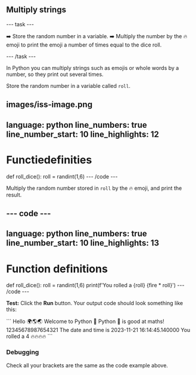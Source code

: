 <h2 class="c-project-heading--task">Multiply strings</h2>

\--- task ---

➡️ Store the random number in a variable.
➡️ Multiply the number by the 🔥 emoji to print the emoji a number of times equal to the dice roll.

\--- /task ---

In Python you can multiply strings such as emojis or whole words by a number, so they print out several times.

Store the random number in a variable called `roll`.

## images/iss-image.png

language: python
line_numbers: true
line_number_start: 10
line_highlights: 12
--------------------------------------------------------

# Functiedefinities

def roll_dice():
roll = randint(1,6)
\--- /code ---

Multiply the random number stored in `roll` by the 🔥 emoji, and print the result.

## --- code ---

language: python
line_numbers: true
line_number_start: 10
line_highlights: 13
--------------------------------------------------------

# Function definitions

def roll_dice():
roll = randint(1,6)
print(f'You rolled a {roll} {fire \* roll}')
\--- /code ---

**Test:** Click the **Run** button.
Your output code should look something like this:

<div class="c-project-output">
```
Hello 🌍🌎🌏
Welcome to Python 🐍
Python 🐍 is good at maths!
12345678987654321
The date and time is 2023-11-21 16:14:45.140000
You rolled a 4 🔥🔥🔥🔥
```
</div>

<div class="c-project-callout c-project-callout--debug">

### Debugging

Check all your brackets are the same as the code example above.

</div>
